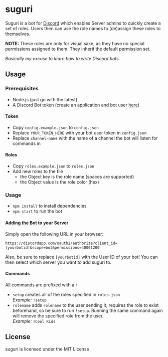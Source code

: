# suguri

Suguri is a bot for [Discord](https://discordapp.com) which enables Server admins to quickly create a set of roles. Users
then can use the role names to (de)assign these roles to themselves.

**NOTE:** These roles are only for visual sake, as they have no special permissions assigned to them. They inherit the default permission set.

_Basically my excuse to learn how to write Discord bots._

## Usage

### Prerequisites

* Node.js (just go with the latest)
* A Discord Bot token (create an application and bot user [here](https://discordapp.com/developers/applications/me))

#### Token

* Copy `config.example.json` to `config.json`
* Replace `YOUR_TOKEN_HERE` with your bot user token in `config.json`
* Replace `channel-name` with the name of a channel the bot will listen for commands in

#### Roles

* Copy `roles.example.json` to `roles.json`
* Add new roles to the file
  * the Object key is the role name (spaces are supported)
  * the Object value is the role color (hex)

### Usage

* `npm install` to install dependencies
* `npm start` to run the bot

#### Adding the Bot to your Server

Simply open the following URL in your browser:

```
https://discordapp.com/oauth2/authorize?client_id=[yourbotid]&scope=bot&permissions=40001200
```

Also, be sure to replace `[yourbotid]` with the User ID of your bot! You can then select which server you want to add suguri to.

#### Commands

All commands are prefixed with a `!`

* `setup` creates all of the roles specified in `roles.json`  
  _Example:_ `!setup`
* `rolename` adds `rolename` to the user sending it, requires the role to exist beforehand, so be sure to run `!setup`. Running the same command again will remove the specified role from the user.  
  _Example:_ `!Cool Kids`

## License

suguri is licensed under the MIT License
